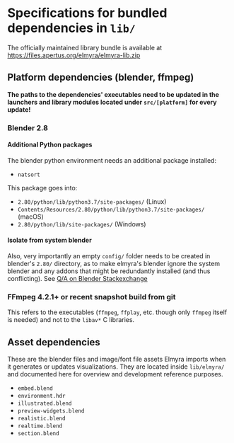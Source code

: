 # Specifications for bundled dependencies in `lib/`

The officially maintained library bundle is available at https://files.apertus.org/elmyra/elmyra-lib.zip

## Platform dependencies (blender, ffmpeg)

**The paths to the dependencies' executables need to be updated in the launchers and library modules located under `src/[platform]` for every update!**

### Blender 2.8

#### Additional Python packages

The blender python environment needs an additional package installed:

- `natsort`

This package goes into:

- `2.80/python/lib/python3.7/site-packages/` (Linux)
- `Contents/Resources/2.80/python/lib/python3.7/site-packages/` (macOS)
- `2.80/python/lib/site-packages/` (Windows)

#### Isolate from system blender

Also, very importantly an empty `config/` folder needs to be created in blender's `2.80/` directory, as to make elmyra's blender ignore the system blender and any addons that might be redundantly installed (and thus conflicting). See [Q/A on Blender Stackexchange](https://blender.stackexchange.com/questions/48392/make-blender-unaware-of-user-system-installed-add-ons)

### FFmpeg 4.2.1+ or recent snapshot build from git

This refers to the executables (`ffmpeg`, `ffplay`, etc. though only `ffmpeg` itself is needed) and not to the `libav*` C libraries.

## Asset dependencies

These are the blender files and image/font file assets Elmyra imports when it generates or updates visualizations. They are located inside `lib/elmyra/` and documented here for overview and development reference purposes.

- `embed.blend`
- `environment.hdr`
- `illustrated.blend`
- `preview-widgets.blend`
- `realistic.blend`
- `realtime.blend`
- `section.blend`
